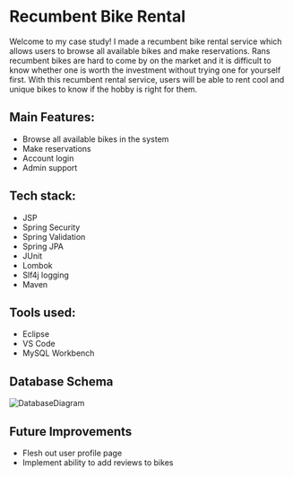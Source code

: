 # Recumbent Bike Rental

Welcome to my case study! I made a recumbent bike rental service which allows users to browse all available bikes and make reservations. Rans recumbent bikes are hard to come by on the market and it is difficult to know whether one is worth the investment without trying one for yourself first. With this recumbent rental service, users will be able to rent cool and unique bikes to know if the hobby is right for them.

## Main Features:
- Browse all available bikes in the system
- Make reservations
- Account login
- Admin support

## Tech stack:
- JSP
- Spring Security
- Spring Validation
- Spring JPA
- JUnit
- Lombok
- Slf4j logging
- Maven

## Tools used:
- Eclipse
- VS Code
- MySQL Workbench

## Database Schema
![DatabaseDiagram](https://user-images.githubusercontent.com/71397890/207940004-54232e76-d86a-46f8-945f-688da8734cee.png)

## Future Improvements
- Flesh out user profile page
- Implement ability to add reviews to bikes
